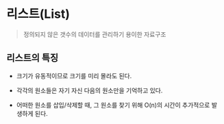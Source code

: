 # 리스트(List)
>정의되지 않은 갯수의 데이터를 관리하기 용이한 자료구조

## 리스트의 특징

* 크기가 유동적이므로 크기를 미리 몰라도 된다.

* 각각의 원소들은 자기 자신 다음의 원소만을 기억하고 있다.

* 어떠한 원소를 삽입/삭제할 때, 그 원소를 찾기 위해 O(n)의 시간이 추가적으로 발생하게 된다.
